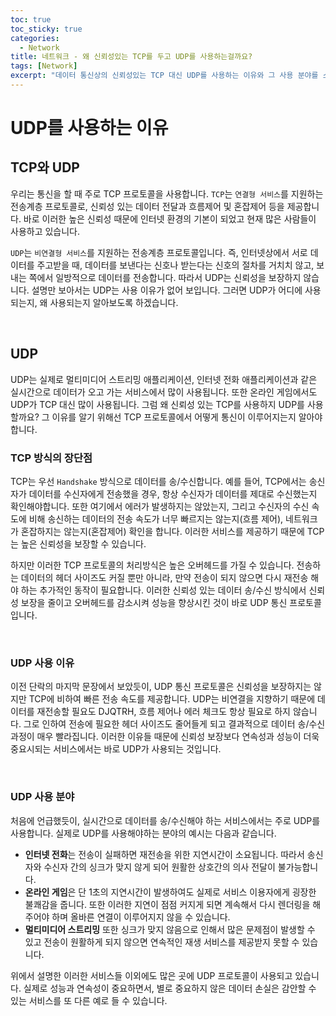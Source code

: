 ```yaml
---
toc: true
toc_sticky: true
categories:
  - Network
title: 네트워크 - 왜 신뢰성있는 TCP를 두고 UDP를 사용하는걸까요?
tags: [Network]
excerpt: "데이터 통신상의 신뢰성있는 TCP 대신 UDP를 사용하는 이유와 그 사용 분야를 소개합니다."
---
```


# UDP를 사용하는 이유

## TCP와 UDP

우리는 통신을 할 때 주로 TCP 프로토콜을 사용합니다. `TCP`는 `연결형 서비스`를 지원하는 전송계층 프로토콜로, 신뢰성 있는 데이터 전달과 흐름제어 및 혼잡제어 등을 제공합니다. 바로 이러한 높은 신뢰성 때문에 인터넷 환경의 기본이 되었고 현재 많은 사람들이 사용하고 있습니다.

`UDP`는 `비연결형 서비스`를 지원하는 전송계층 프로토콜입니다. 즉, 인터넷상에서 서로 데이터를 주고받을 때, 데이터를 보낸다는 신호나 받는다는 신호의 절차를 거치치 않고, 보내는 쪽에서 일방적으로 데이터를 전송합니다. 따라서 UDP는 신뢰성을 보장하지 않습니다. 설명만 보아서는 UDP는 사용 이유가 없어 보입니다. 그러면 UDP가 어디에 사용되는지, 왜 사용되는지 알아보도록 하겠습니다.

<br>

## UDP

UDP는 실제로 멀티미디어 스트리밍 애플리케이션, 인터넷 전화 애플리케이션과 같은 실시간으로 데이터가 오고 가는 서비스에서 많이 사용됩니다. 또한 온라인 게임에서도 UDP가 TCP 대신 많이 사용됩니다. 그럼 왜 신뢰성 있는 TCP를 사용하지 UDP를 사용할까요? 그 이유를 알기 위해선 TCP 프로토콜에서 어떻게 통신이 이루어지는지 알아야 합니다.

### **TCP 방식의 장단점**

TCP는 우선 `Handshake` 방식으로 데이터를 송/수신합니다. 예를 들어, TCP에서는 송신자가 데이터를 수신자에게 전송했을 경우, 항상 수신자가 데이터를 제대로 수신했는지 확인해야합니다. 또한 여기에서 에러가 발생하지는 않았는지, 그리고 수신자의 수신 속도에 비해 송신하는 데이터의 전송 속도가 너무 빠르지는 않는지(흐름 제어), 네트워크가 혼잡하지는 않는지(혼잡제어) 확인을 합니다. 이러한 서비스를 제공하기 때문에 TCP는 높은 신뢰성을 보장할 수 있습니다. 

하지만 이러한 TCP 프로토콜의 처리방식은 높은 오버헤드를 가질 수 있습니다. 전송하는 데이터의 헤더 사이즈도 커질 뿐만 아니라, 만약 전송이 되지 않으면 다시 재전송 해야 하는 추가적인 동작이 필요합니다. 이러한 신뢰성 있는 데이터 송/수신 방식에서 신뢰성 보장을 줄이고 오버헤드를 감소시켜 성능을 향상시킨 것이 바로 UDP 통신 프로토콜입니다.

<br>

### **UDP 사용 이유**

이전 단락의 마지막 문장에서 보았듯이, UDP 통신 프로토콜은 신뢰성을 보장하지는 않지만 TCP에 비하여 빠른 전송 속도를 제공합니다. UDP는 비연결을 지향하기 때문에 데이터를 재전송할 필요도 DJQTRH, 흐름 제어나 에러 체크도 항상 필요로 하지 않습니다. 그로 인하여 전송에 필요한 헤더 사이즈도 줄어들게 되고 결과적으로 데이터 송/수신 과정이 매우 빨라집니다. 이러한 이유들 때문에 신뢰성 보장보다 연속성과 성능이 더욱 중요시되는 서비스에서는 바로 UDP가 사용되는 것입니다. 

<br>

### **UDP 사용 분야**

처음에 언급했듯이, 실시간으로 데이터를 송/수신해야 하는 서비스에서는 주로 UDP를 사용합니다. 실제로 UDP를 사용해야하는 분야의 예시는 다음과 같습니다.

- **인터넷 전화**는 전송이 실패하면 재전송을 위한 지연시간이 소요됩니다. 따라서 송신자와 수신자 간의 싱크가 맞지 않게 되어 원활한 상호간의 의사 전달이 불가능합니다. 
- **온라인 게임**은 단 1초의 지연시간이 발생하여도 실제로 서비스 이용자에게 굉장한 불쾌감을 줍니다. 또한 이러한 지연이 점점 커지게 되면 계속해서 다시 렌더링을 해주어야 하며 올바른 연결이 이루어지지 않을 수 있습니다.
- **멀티미디어 스트리밍** 또한 싱크가 맞지 않음으로 인해서 많은 문제점이 발생할 수 있고 전송이 원활하게 되지 않으면 연속적인 재생 서비스를 제공받지 못할 수 있습니다.
  
위에서 설명한 이러한 서비스들 이외에도 많은 곳에 UDP 프로토콜이 사용되고 있습니다. 실제로 성능과 연속성이 중요하면서, 별로 중요하지 않은 데이터 손실은 감안할 수 있는 서비스를 또 다른 예로 들 수 있습니다.


